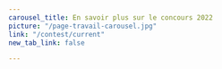 ```yaml
---
carousel_title: En savoir plus sur le concours 2022
picture: "/page-travail-carousel.jpg"
link: "/contest/current"
new_tab_link: false

---
```

